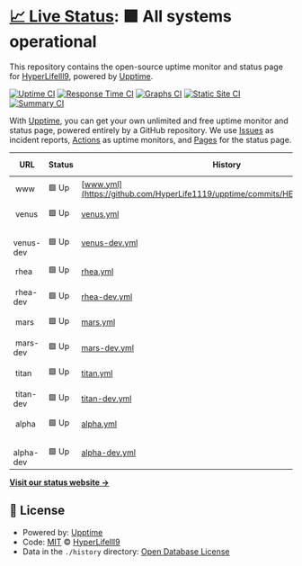 # [📈 Live Status](https://HyperLife1119.github.io/upptime): <!--live status--> **🟩 All systems operational**

This repository contains the open-source uptime monitor and status page for [HyperLifelll9](onch.at), powered by [Upptime](https://github.com/upptime/upptime).

[![Uptime CI](https://github.com/HyperLife1119/upptime/workflows/Uptime%20CI/badge.svg)](https://github.com/HyperLife1119/upptime/actions?query=workflow%3A%22Uptime+CI%22)
[![Response Time CI](https://github.com/HyperLife1119/upptime/workflows/Response%20Time%20CI/badge.svg)](https://github.com/HyperLife1119/upptime/actions?query=workflow%3A%22Response+Time+CI%22)
[![Graphs CI](https://github.com/HyperLife1119/upptime/workflows/Graphs%20CI/badge.svg)](https://github.com/HyperLife1119/upptime/actions?query=workflow%3A%22Graphs+CI%22)
[![Static Site CI](https://github.com/HyperLife1119/upptime/workflows/Static%20Site%20CI/badge.svg)](https://github.com/HyperLife1119/upptime/actions?query=workflow%3A%22Static+Site+CI%22)
[![Summary CI](https://github.com/HyperLife1119/upptime/workflows/Summary%20CI/badge.svg)](https://github.com/HyperLife1119/upptime/actions?query=workflow%3A%22Summary+CI%22)

With [Upptime](https://upptime.js.org), you can get your own unlimited and free uptime monitor and status page, powered entirely by a GitHub repository. We use [Issues](https://github.com/HyperLife1119/upptime/issues) as incident reports, [Actions](https://github.com/HyperLife1119/upptime/actions) as uptime monitors, and [Pages](https://HyperLife1119.github.io/upptime) for the status page.

<!--start: status pages-->
<!-- This summary is generated by Upptime (https://github.com/upptime/upptime) -->
<!-- Do not edit this manually, your changes will be overwritten -->
<!-- prettier-ignore -->
| URL | Status | History | Response Time | Uptime |
| --- | ------ | ------- | ------------- | ------ |
| <img alt="" src="https://favicons.githubusercontent.com/null" height="13"> www | 🟩 Up | [www.yml](https://github.com/HyperLife1119/upptime/commits/HEAD/history/www.yml) | <details><summary><img alt="Response time graph" src="./graphs/www/response-time-week.png" height="20"> 913ms</summary><br><a href="https://HyperLife1119.github.io/upptime/history/www"><img alt="Response time 905" src="https://img.shields.io/endpoint?url=https%3A%2F%2Fraw.githubusercontent.com%2FHyperLife1119%2Fupptime%2FHEAD%2Fapi%2Fwww%2Fresponse-time.json"></a><br><a href="https://HyperLife1119.github.io/upptime/history/www"><img alt="24-hour response time 673" src="https://img.shields.io/endpoint?url=https%3A%2F%2Fraw.githubusercontent.com%2FHyperLife1119%2Fupptime%2FHEAD%2Fapi%2Fwww%2Fresponse-time-day.json"></a><br><a href="https://HyperLife1119.github.io/upptime/history/www"><img alt="7-day response time 913" src="https://img.shields.io/endpoint?url=https%3A%2F%2Fraw.githubusercontent.com%2FHyperLife1119%2Fupptime%2FHEAD%2Fapi%2Fwww%2Fresponse-time-week.json"></a><br><a href="https://HyperLife1119.github.io/upptime/history/www"><img alt="30-day response time 905" src="https://img.shields.io/endpoint?url=https%3A%2F%2Fraw.githubusercontent.com%2FHyperLife1119%2Fupptime%2FHEAD%2Fapi%2Fwww%2Fresponse-time-month.json"></a><br><a href="https://HyperLife1119.github.io/upptime/history/www"><img alt="1-year response time 905" src="https://img.shields.io/endpoint?url=https%3A%2F%2Fraw.githubusercontent.com%2FHyperLife1119%2Fupptime%2FHEAD%2Fapi%2Fwww%2Fresponse-time-year.json"></a></details> | <details><summary><a href="https://HyperLife1119.github.io/upptime/history/www">100.00%</a></summary><a href="https://HyperLife1119.github.io/upptime/history/www"><img alt="All-time uptime 99.88%" src="https://img.shields.io/endpoint?url=https%3A%2F%2Fraw.githubusercontent.com%2FHyperLife1119%2Fupptime%2FHEAD%2Fapi%2Fwww%2Fuptime.json"></a><br><a href="https://HyperLife1119.github.io/upptime/history/www"><img alt="24-hour uptime 100.00%" src="https://img.shields.io/endpoint?url=https%3A%2F%2Fraw.githubusercontent.com%2FHyperLife1119%2Fupptime%2FHEAD%2Fapi%2Fwww%2Fuptime-day.json"></a><br><a href="https://HyperLife1119.github.io/upptime/history/www"><img alt="7-day uptime 100.00%" src="https://img.shields.io/endpoint?url=https%3A%2F%2Fraw.githubusercontent.com%2FHyperLife1119%2Fupptime%2FHEAD%2Fapi%2Fwww%2Fuptime-week.json"></a><br><a href="https://HyperLife1119.github.io/upptime/history/www"><img alt="30-day uptime 99.88%" src="https://img.shields.io/endpoint?url=https%3A%2F%2Fraw.githubusercontent.com%2FHyperLife1119%2Fupptime%2FHEAD%2Fapi%2Fwww%2Fuptime-month.json"></a><br><a href="https://HyperLife1119.github.io/upptime/history/www"><img alt="1-year uptime 99.88%" src="https://img.shields.io/endpoint?url=https%3A%2F%2Fraw.githubusercontent.com%2FHyperLife1119%2Fupptime%2FHEAD%2Fapi%2Fwww%2Fuptime-year.json"></a></details>
| <img alt="" src="https://favicons.githubusercontent.com/null" height="13"> venus | 🟩 Up | [venus.yml](https://github.com/HyperLife1119/upptime/commits/HEAD/history/venus.yml) | <details><summary><img alt="Response time graph" src="./graphs/venus/response-time-week.png" height="20"> 900ms</summary><br><a href="https://HyperLife1119.github.io/upptime/history/venus"><img alt="Response time 965" src="https://img.shields.io/endpoint?url=https%3A%2F%2Fraw.githubusercontent.com%2FHyperLife1119%2Fupptime%2FHEAD%2Fapi%2Fvenus%2Fresponse-time.json"></a><br><a href="https://HyperLife1119.github.io/upptime/history/venus"><img alt="24-hour response time 679" src="https://img.shields.io/endpoint?url=https%3A%2F%2Fraw.githubusercontent.com%2FHyperLife1119%2Fupptime%2FHEAD%2Fapi%2Fvenus%2Fresponse-time-day.json"></a><br><a href="https://HyperLife1119.github.io/upptime/history/venus"><img alt="7-day response time 900" src="https://img.shields.io/endpoint?url=https%3A%2F%2Fraw.githubusercontent.com%2FHyperLife1119%2Fupptime%2FHEAD%2Fapi%2Fvenus%2Fresponse-time-week.json"></a><br><a href="https://HyperLife1119.github.io/upptime/history/venus"><img alt="30-day response time 965" src="https://img.shields.io/endpoint?url=https%3A%2F%2Fraw.githubusercontent.com%2FHyperLife1119%2Fupptime%2FHEAD%2Fapi%2Fvenus%2Fresponse-time-month.json"></a><br><a href="https://HyperLife1119.github.io/upptime/history/venus"><img alt="1-year response time 965" src="https://img.shields.io/endpoint?url=https%3A%2F%2Fraw.githubusercontent.com%2FHyperLife1119%2Fupptime%2FHEAD%2Fapi%2Fvenus%2Fresponse-time-year.json"></a></details> | <details><summary><a href="https://HyperLife1119.github.io/upptime/history/venus">100.00%</a></summary><a href="https://HyperLife1119.github.io/upptime/history/venus"><img alt="All-time uptime 100.00%" src="https://img.shields.io/endpoint?url=https%3A%2F%2Fraw.githubusercontent.com%2FHyperLife1119%2Fupptime%2FHEAD%2Fapi%2Fvenus%2Fuptime.json"></a><br><a href="https://HyperLife1119.github.io/upptime/history/venus"><img alt="24-hour uptime 100.00%" src="https://img.shields.io/endpoint?url=https%3A%2F%2Fraw.githubusercontent.com%2FHyperLife1119%2Fupptime%2FHEAD%2Fapi%2Fvenus%2Fuptime-day.json"></a><br><a href="https://HyperLife1119.github.io/upptime/history/venus"><img alt="7-day uptime 100.00%" src="https://img.shields.io/endpoint?url=https%3A%2F%2Fraw.githubusercontent.com%2FHyperLife1119%2Fupptime%2FHEAD%2Fapi%2Fvenus%2Fuptime-week.json"></a><br><a href="https://HyperLife1119.github.io/upptime/history/venus"><img alt="30-day uptime 100.00%" src="https://img.shields.io/endpoint?url=https%3A%2F%2Fraw.githubusercontent.com%2FHyperLife1119%2Fupptime%2FHEAD%2Fapi%2Fvenus%2Fuptime-month.json"></a><br><a href="https://HyperLife1119.github.io/upptime/history/venus"><img alt="1-year uptime 100.00%" src="https://img.shields.io/endpoint?url=https%3A%2F%2Fraw.githubusercontent.com%2FHyperLife1119%2Fupptime%2FHEAD%2Fapi%2Fvenus%2Fuptime-year.json"></a></details>
| <img alt="" src="https://favicons.githubusercontent.com/null" height="13"> venus-dev | 🟩 Up | [venus-dev.yml](https://github.com/HyperLife1119/upptime/commits/HEAD/history/venus-dev.yml) | <details><summary><img alt="Response time graph" src="./graphs/venus-dev/response-time-week.png" height="20"> 864ms</summary><br><a href="https://HyperLife1119.github.io/upptime/history/venus-dev"><img alt="Response time 928" src="https://img.shields.io/endpoint?url=https%3A%2F%2Fraw.githubusercontent.com%2FHyperLife1119%2Fupptime%2FHEAD%2Fapi%2Fvenus-dev%2Fresponse-time.json"></a><br><a href="https://HyperLife1119.github.io/upptime/history/venus-dev"><img alt="24-hour response time 634" src="https://img.shields.io/endpoint?url=https%3A%2F%2Fraw.githubusercontent.com%2FHyperLife1119%2Fupptime%2FHEAD%2Fapi%2Fvenus-dev%2Fresponse-time-day.json"></a><br><a href="https://HyperLife1119.github.io/upptime/history/venus-dev"><img alt="7-day response time 864" src="https://img.shields.io/endpoint?url=https%3A%2F%2Fraw.githubusercontent.com%2FHyperLife1119%2Fupptime%2FHEAD%2Fapi%2Fvenus-dev%2Fresponse-time-week.json"></a><br><a href="https://HyperLife1119.github.io/upptime/history/venus-dev"><img alt="30-day response time 928" src="https://img.shields.io/endpoint?url=https%3A%2F%2Fraw.githubusercontent.com%2FHyperLife1119%2Fupptime%2FHEAD%2Fapi%2Fvenus-dev%2Fresponse-time-month.json"></a><br><a href="https://HyperLife1119.github.io/upptime/history/venus-dev"><img alt="1-year response time 928" src="https://img.shields.io/endpoint?url=https%3A%2F%2Fraw.githubusercontent.com%2FHyperLife1119%2Fupptime%2FHEAD%2Fapi%2Fvenus-dev%2Fresponse-time-year.json"></a></details> | <details><summary><a href="https://HyperLife1119.github.io/upptime/history/venus-dev">100.00%</a></summary><a href="https://HyperLife1119.github.io/upptime/history/venus-dev"><img alt="All-time uptime 100.00%" src="https://img.shields.io/endpoint?url=https%3A%2F%2Fraw.githubusercontent.com%2FHyperLife1119%2Fupptime%2FHEAD%2Fapi%2Fvenus-dev%2Fuptime.json"></a><br><a href="https://HyperLife1119.github.io/upptime/history/venus-dev"><img alt="24-hour uptime 100.00%" src="https://img.shields.io/endpoint?url=https%3A%2F%2Fraw.githubusercontent.com%2FHyperLife1119%2Fupptime%2FHEAD%2Fapi%2Fvenus-dev%2Fuptime-day.json"></a><br><a href="https://HyperLife1119.github.io/upptime/history/venus-dev"><img alt="7-day uptime 100.00%" src="https://img.shields.io/endpoint?url=https%3A%2F%2Fraw.githubusercontent.com%2FHyperLife1119%2Fupptime%2FHEAD%2Fapi%2Fvenus-dev%2Fuptime-week.json"></a><br><a href="https://HyperLife1119.github.io/upptime/history/venus-dev"><img alt="30-day uptime 100.00%" src="https://img.shields.io/endpoint?url=https%3A%2F%2Fraw.githubusercontent.com%2FHyperLife1119%2Fupptime%2FHEAD%2Fapi%2Fvenus-dev%2Fuptime-month.json"></a><br><a href="https://HyperLife1119.github.io/upptime/history/venus-dev"><img alt="1-year uptime 100.00%" src="https://img.shields.io/endpoint?url=https%3A%2F%2Fraw.githubusercontent.com%2FHyperLife1119%2Fupptime%2FHEAD%2Fapi%2Fvenus-dev%2Fuptime-year.json"></a></details>
| <img alt="" src="https://favicons.githubusercontent.com/null" height="13"> rhea | 🟩 Up | [rhea.yml](https://github.com/HyperLife1119/upptime/commits/HEAD/history/rhea.yml) | <details><summary><img alt="Response time graph" src="./graphs/rhea/response-time-week.png" height="20"> 890ms</summary><br><a href="https://HyperLife1119.github.io/upptime/history/rhea"><img alt="Response time 888" src="https://img.shields.io/endpoint?url=https%3A%2F%2Fraw.githubusercontent.com%2FHyperLife1119%2Fupptime%2FHEAD%2Fapi%2Frhea%2Fresponse-time.json"></a><br><a href="https://HyperLife1119.github.io/upptime/history/rhea"><img alt="24-hour response time 677" src="https://img.shields.io/endpoint?url=https%3A%2F%2Fraw.githubusercontent.com%2FHyperLife1119%2Fupptime%2FHEAD%2Fapi%2Frhea%2Fresponse-time-day.json"></a><br><a href="https://HyperLife1119.github.io/upptime/history/rhea"><img alt="7-day response time 890" src="https://img.shields.io/endpoint?url=https%3A%2F%2Fraw.githubusercontent.com%2FHyperLife1119%2Fupptime%2FHEAD%2Fapi%2Frhea%2Fresponse-time-week.json"></a><br><a href="https://HyperLife1119.github.io/upptime/history/rhea"><img alt="30-day response time 888" src="https://img.shields.io/endpoint?url=https%3A%2F%2Fraw.githubusercontent.com%2FHyperLife1119%2Fupptime%2FHEAD%2Fapi%2Frhea%2Fresponse-time-month.json"></a><br><a href="https://HyperLife1119.github.io/upptime/history/rhea"><img alt="1-year response time 888" src="https://img.shields.io/endpoint?url=https%3A%2F%2Fraw.githubusercontent.com%2FHyperLife1119%2Fupptime%2FHEAD%2Fapi%2Frhea%2Fresponse-time-year.json"></a></details> | <details><summary><a href="https://HyperLife1119.github.io/upptime/history/rhea">100.00%</a></summary><a href="https://HyperLife1119.github.io/upptime/history/rhea"><img alt="All-time uptime 100.00%" src="https://img.shields.io/endpoint?url=https%3A%2F%2Fraw.githubusercontent.com%2FHyperLife1119%2Fupptime%2FHEAD%2Fapi%2Frhea%2Fuptime.json"></a><br><a href="https://HyperLife1119.github.io/upptime/history/rhea"><img alt="24-hour uptime 100.00%" src="https://img.shields.io/endpoint?url=https%3A%2F%2Fraw.githubusercontent.com%2FHyperLife1119%2Fupptime%2FHEAD%2Fapi%2Frhea%2Fuptime-day.json"></a><br><a href="https://HyperLife1119.github.io/upptime/history/rhea"><img alt="7-day uptime 100.00%" src="https://img.shields.io/endpoint?url=https%3A%2F%2Fraw.githubusercontent.com%2FHyperLife1119%2Fupptime%2FHEAD%2Fapi%2Frhea%2Fuptime-week.json"></a><br><a href="https://HyperLife1119.github.io/upptime/history/rhea"><img alt="30-day uptime 100.00%" src="https://img.shields.io/endpoint?url=https%3A%2F%2Fraw.githubusercontent.com%2FHyperLife1119%2Fupptime%2FHEAD%2Fapi%2Frhea%2Fuptime-month.json"></a><br><a href="https://HyperLife1119.github.io/upptime/history/rhea"><img alt="1-year uptime 100.00%" src="https://img.shields.io/endpoint?url=https%3A%2F%2Fraw.githubusercontent.com%2FHyperLife1119%2Fupptime%2FHEAD%2Fapi%2Frhea%2Fuptime-year.json"></a></details>
| <img alt="" src="https://favicons.githubusercontent.com/null" height="13"> rhea-dev | 🟩 Up | [rhea-dev.yml](https://github.com/HyperLife1119/upptime/commits/HEAD/history/rhea-dev.yml) | <details><summary><img alt="Response time graph" src="./graphs/rhea-dev/response-time-week.png" height="20"> 1065ms</summary><br><a href="https://HyperLife1119.github.io/upptime/history/rhea-dev"><img alt="Response time 987" src="https://img.shields.io/endpoint?url=https%3A%2F%2Fraw.githubusercontent.com%2FHyperLife1119%2Fupptime%2FHEAD%2Fapi%2Frhea-dev%2Fresponse-time.json"></a><br><a href="https://HyperLife1119.github.io/upptime/history/rhea-dev"><img alt="24-hour response time 650" src="https://img.shields.io/endpoint?url=https%3A%2F%2Fraw.githubusercontent.com%2FHyperLife1119%2Fupptime%2FHEAD%2Fapi%2Frhea-dev%2Fresponse-time-day.json"></a><br><a href="https://HyperLife1119.github.io/upptime/history/rhea-dev"><img alt="7-day response time 1065" src="https://img.shields.io/endpoint?url=https%3A%2F%2Fraw.githubusercontent.com%2FHyperLife1119%2Fupptime%2FHEAD%2Fapi%2Frhea-dev%2Fresponse-time-week.json"></a><br><a href="https://HyperLife1119.github.io/upptime/history/rhea-dev"><img alt="30-day response time 987" src="https://img.shields.io/endpoint?url=https%3A%2F%2Fraw.githubusercontent.com%2FHyperLife1119%2Fupptime%2FHEAD%2Fapi%2Frhea-dev%2Fresponse-time-month.json"></a><br><a href="https://HyperLife1119.github.io/upptime/history/rhea-dev"><img alt="1-year response time 987" src="https://img.shields.io/endpoint?url=https%3A%2F%2Fraw.githubusercontent.com%2FHyperLife1119%2Fupptime%2FHEAD%2Fapi%2Frhea-dev%2Fresponse-time-year.json"></a></details> | <details><summary><a href="https://HyperLife1119.github.io/upptime/history/rhea-dev">99.83%</a></summary><a href="https://HyperLife1119.github.io/upptime/history/rhea-dev"><img alt="All-time uptime 99.91%" src="https://img.shields.io/endpoint?url=https%3A%2F%2Fraw.githubusercontent.com%2FHyperLife1119%2Fupptime%2FHEAD%2Fapi%2Frhea-dev%2Fuptime.json"></a><br><a href="https://HyperLife1119.github.io/upptime/history/rhea-dev"><img alt="24-hour uptime 100.00%" src="https://img.shields.io/endpoint?url=https%3A%2F%2Fraw.githubusercontent.com%2FHyperLife1119%2Fupptime%2FHEAD%2Fapi%2Frhea-dev%2Fuptime-day.json"></a><br><a href="https://HyperLife1119.github.io/upptime/history/rhea-dev"><img alt="7-day uptime 99.83%" src="https://img.shields.io/endpoint?url=https%3A%2F%2Fraw.githubusercontent.com%2FHyperLife1119%2Fupptime%2FHEAD%2Fapi%2Frhea-dev%2Fuptime-week.json"></a><br><a href="https://HyperLife1119.github.io/upptime/history/rhea-dev"><img alt="30-day uptime 99.91%" src="https://img.shields.io/endpoint?url=https%3A%2F%2Fraw.githubusercontent.com%2FHyperLife1119%2Fupptime%2FHEAD%2Fapi%2Frhea-dev%2Fuptime-month.json"></a><br><a href="https://HyperLife1119.github.io/upptime/history/rhea-dev"><img alt="1-year uptime 99.91%" src="https://img.shields.io/endpoint?url=https%3A%2F%2Fraw.githubusercontent.com%2FHyperLife1119%2Fupptime%2FHEAD%2Fapi%2Frhea-dev%2Fuptime-year.json"></a></details>
| <img alt="" src="https://favicons.githubusercontent.com/null" height="13"> mars | 🟩 Up | [mars.yml](https://github.com/HyperLife1119/upptime/commits/HEAD/history/mars.yml) | <details><summary><img alt="Response time graph" src="./graphs/mars/response-time-week.png" height="20"> 887ms</summary><br><a href="https://HyperLife1119.github.io/upptime/history/mars"><img alt="Response time 879" src="https://img.shields.io/endpoint?url=https%3A%2F%2Fraw.githubusercontent.com%2FHyperLife1119%2Fupptime%2FHEAD%2Fapi%2Fmars%2Fresponse-time.json"></a><br><a href="https://HyperLife1119.github.io/upptime/history/mars"><img alt="24-hour response time 674" src="https://img.shields.io/endpoint?url=https%3A%2F%2Fraw.githubusercontent.com%2FHyperLife1119%2Fupptime%2FHEAD%2Fapi%2Fmars%2Fresponse-time-day.json"></a><br><a href="https://HyperLife1119.github.io/upptime/history/mars"><img alt="7-day response time 887" src="https://img.shields.io/endpoint?url=https%3A%2F%2Fraw.githubusercontent.com%2FHyperLife1119%2Fupptime%2FHEAD%2Fapi%2Fmars%2Fresponse-time-week.json"></a><br><a href="https://HyperLife1119.github.io/upptime/history/mars"><img alt="30-day response time 879" src="https://img.shields.io/endpoint?url=https%3A%2F%2Fraw.githubusercontent.com%2FHyperLife1119%2Fupptime%2FHEAD%2Fapi%2Fmars%2Fresponse-time-month.json"></a><br><a href="https://HyperLife1119.github.io/upptime/history/mars"><img alt="1-year response time 879" src="https://img.shields.io/endpoint?url=https%3A%2F%2Fraw.githubusercontent.com%2FHyperLife1119%2Fupptime%2FHEAD%2Fapi%2Fmars%2Fresponse-time-year.json"></a></details> | <details><summary><a href="https://HyperLife1119.github.io/upptime/history/mars">100.00%</a></summary><a href="https://HyperLife1119.github.io/upptime/history/mars"><img alt="All-time uptime 100.00%" src="https://img.shields.io/endpoint?url=https%3A%2F%2Fraw.githubusercontent.com%2FHyperLife1119%2Fupptime%2FHEAD%2Fapi%2Fmars%2Fuptime.json"></a><br><a href="https://HyperLife1119.github.io/upptime/history/mars"><img alt="24-hour uptime 100.00%" src="https://img.shields.io/endpoint?url=https%3A%2F%2Fraw.githubusercontent.com%2FHyperLife1119%2Fupptime%2FHEAD%2Fapi%2Fmars%2Fuptime-day.json"></a><br><a href="https://HyperLife1119.github.io/upptime/history/mars"><img alt="7-day uptime 100.00%" src="https://img.shields.io/endpoint?url=https%3A%2F%2Fraw.githubusercontent.com%2FHyperLife1119%2Fupptime%2FHEAD%2Fapi%2Fmars%2Fuptime-week.json"></a><br><a href="https://HyperLife1119.github.io/upptime/history/mars"><img alt="30-day uptime 100.00%" src="https://img.shields.io/endpoint?url=https%3A%2F%2Fraw.githubusercontent.com%2FHyperLife1119%2Fupptime%2FHEAD%2Fapi%2Fmars%2Fuptime-month.json"></a><br><a href="https://HyperLife1119.github.io/upptime/history/mars"><img alt="1-year uptime 100.00%" src="https://img.shields.io/endpoint?url=https%3A%2F%2Fraw.githubusercontent.com%2FHyperLife1119%2Fupptime%2FHEAD%2Fapi%2Fmars%2Fuptime-year.json"></a></details>
| <img alt="" src="https://favicons.githubusercontent.com/null" height="13"> mars-dev | 🟩 Up | [mars-dev.yml](https://github.com/HyperLife1119/upptime/commits/HEAD/history/mars-dev.yml) | <details><summary><img alt="Response time graph" src="./graphs/mars-dev/response-time-week.png" height="20"> 875ms</summary><br><a href="https://HyperLife1119.github.io/upptime/history/mars-dev"><img alt="Response time 892" src="https://img.shields.io/endpoint?url=https%3A%2F%2Fraw.githubusercontent.com%2FHyperLife1119%2Fupptime%2FHEAD%2Fapi%2Fmars-dev%2Fresponse-time.json"></a><br><a href="https://HyperLife1119.github.io/upptime/history/mars-dev"><img alt="24-hour response time 628" src="https://img.shields.io/endpoint?url=https%3A%2F%2Fraw.githubusercontent.com%2FHyperLife1119%2Fupptime%2FHEAD%2Fapi%2Fmars-dev%2Fresponse-time-day.json"></a><br><a href="https://HyperLife1119.github.io/upptime/history/mars-dev"><img alt="7-day response time 875" src="https://img.shields.io/endpoint?url=https%3A%2F%2Fraw.githubusercontent.com%2FHyperLife1119%2Fupptime%2FHEAD%2Fapi%2Fmars-dev%2Fresponse-time-week.json"></a><br><a href="https://HyperLife1119.github.io/upptime/history/mars-dev"><img alt="30-day response time 892" src="https://img.shields.io/endpoint?url=https%3A%2F%2Fraw.githubusercontent.com%2FHyperLife1119%2Fupptime%2FHEAD%2Fapi%2Fmars-dev%2Fresponse-time-month.json"></a><br><a href="https://HyperLife1119.github.io/upptime/history/mars-dev"><img alt="1-year response time 892" src="https://img.shields.io/endpoint?url=https%3A%2F%2Fraw.githubusercontent.com%2FHyperLife1119%2Fupptime%2FHEAD%2Fapi%2Fmars-dev%2Fresponse-time-year.json"></a></details> | <details><summary><a href="https://HyperLife1119.github.io/upptime/history/mars-dev">100.00%</a></summary><a href="https://HyperLife1119.github.io/upptime/history/mars-dev"><img alt="All-time uptime 100.00%" src="https://img.shields.io/endpoint?url=https%3A%2F%2Fraw.githubusercontent.com%2FHyperLife1119%2Fupptime%2FHEAD%2Fapi%2Fmars-dev%2Fuptime.json"></a><br><a href="https://HyperLife1119.github.io/upptime/history/mars-dev"><img alt="24-hour uptime 100.00%" src="https://img.shields.io/endpoint?url=https%3A%2F%2Fraw.githubusercontent.com%2FHyperLife1119%2Fupptime%2FHEAD%2Fapi%2Fmars-dev%2Fuptime-day.json"></a><br><a href="https://HyperLife1119.github.io/upptime/history/mars-dev"><img alt="7-day uptime 100.00%" src="https://img.shields.io/endpoint?url=https%3A%2F%2Fraw.githubusercontent.com%2FHyperLife1119%2Fupptime%2FHEAD%2Fapi%2Fmars-dev%2Fuptime-week.json"></a><br><a href="https://HyperLife1119.github.io/upptime/history/mars-dev"><img alt="30-day uptime 100.00%" src="https://img.shields.io/endpoint?url=https%3A%2F%2Fraw.githubusercontent.com%2FHyperLife1119%2Fupptime%2FHEAD%2Fapi%2Fmars-dev%2Fuptime-month.json"></a><br><a href="https://HyperLife1119.github.io/upptime/history/mars-dev"><img alt="1-year uptime 100.00%" src="https://img.shields.io/endpoint?url=https%3A%2F%2Fraw.githubusercontent.com%2FHyperLife1119%2Fupptime%2FHEAD%2Fapi%2Fmars-dev%2Fuptime-year.json"></a></details>
| <img alt="" src="https://favicons.githubusercontent.com/null" height="13"> titan | 🟩 Up | [titan.yml](https://github.com/HyperLife1119/upptime/commits/HEAD/history/titan.yml) | <details><summary><img alt="Response time graph" src="./graphs/titan/response-time-week.png" height="20"> 863ms</summary><br><a href="https://HyperLife1119.github.io/upptime/history/titan"><img alt="Response time 872" src="https://img.shields.io/endpoint?url=https%3A%2F%2Fraw.githubusercontent.com%2FHyperLife1119%2Fupptime%2FHEAD%2Fapi%2Ftitan%2Fresponse-time.json"></a><br><a href="https://HyperLife1119.github.io/upptime/history/titan"><img alt="24-hour response time 624" src="https://img.shields.io/endpoint?url=https%3A%2F%2Fraw.githubusercontent.com%2FHyperLife1119%2Fupptime%2FHEAD%2Fapi%2Ftitan%2Fresponse-time-day.json"></a><br><a href="https://HyperLife1119.github.io/upptime/history/titan"><img alt="7-day response time 863" src="https://img.shields.io/endpoint?url=https%3A%2F%2Fraw.githubusercontent.com%2FHyperLife1119%2Fupptime%2FHEAD%2Fapi%2Ftitan%2Fresponse-time-week.json"></a><br><a href="https://HyperLife1119.github.io/upptime/history/titan"><img alt="30-day response time 872" src="https://img.shields.io/endpoint?url=https%3A%2F%2Fraw.githubusercontent.com%2FHyperLife1119%2Fupptime%2FHEAD%2Fapi%2Ftitan%2Fresponse-time-month.json"></a><br><a href="https://HyperLife1119.github.io/upptime/history/titan"><img alt="1-year response time 872" src="https://img.shields.io/endpoint?url=https%3A%2F%2Fraw.githubusercontent.com%2FHyperLife1119%2Fupptime%2FHEAD%2Fapi%2Ftitan%2Fresponse-time-year.json"></a></details> | <details><summary><a href="https://HyperLife1119.github.io/upptime/history/titan">100.00%</a></summary><a href="https://HyperLife1119.github.io/upptime/history/titan"><img alt="All-time uptime 100.00%" src="https://img.shields.io/endpoint?url=https%3A%2F%2Fraw.githubusercontent.com%2FHyperLife1119%2Fupptime%2FHEAD%2Fapi%2Ftitan%2Fuptime.json"></a><br><a href="https://HyperLife1119.github.io/upptime/history/titan"><img alt="24-hour uptime 100.00%" src="https://img.shields.io/endpoint?url=https%3A%2F%2Fraw.githubusercontent.com%2FHyperLife1119%2Fupptime%2FHEAD%2Fapi%2Ftitan%2Fuptime-day.json"></a><br><a href="https://HyperLife1119.github.io/upptime/history/titan"><img alt="7-day uptime 100.00%" src="https://img.shields.io/endpoint?url=https%3A%2F%2Fraw.githubusercontent.com%2FHyperLife1119%2Fupptime%2FHEAD%2Fapi%2Ftitan%2Fuptime-week.json"></a><br><a href="https://HyperLife1119.github.io/upptime/history/titan"><img alt="30-day uptime 100.00%" src="https://img.shields.io/endpoint?url=https%3A%2F%2Fraw.githubusercontent.com%2FHyperLife1119%2Fupptime%2FHEAD%2Fapi%2Ftitan%2Fuptime-month.json"></a><br><a href="https://HyperLife1119.github.io/upptime/history/titan"><img alt="1-year uptime 100.00%" src="https://img.shields.io/endpoint?url=https%3A%2F%2Fraw.githubusercontent.com%2FHyperLife1119%2Fupptime%2FHEAD%2Fapi%2Ftitan%2Fuptime-year.json"></a></details>
| <img alt="" src="https://favicons.githubusercontent.com/null" height="13"> titan-dev | 🟩 Up | [titan-dev.yml](https://github.com/HyperLife1119/upptime/commits/HEAD/history/titan-dev.yml) | <details><summary><img alt="Response time graph" src="./graphs/titan-dev/response-time-week.png" height="20"> 854ms</summary><br><a href="https://HyperLife1119.github.io/upptime/history/titan-dev"><img alt="Response time 870" src="https://img.shields.io/endpoint?url=https%3A%2F%2Fraw.githubusercontent.com%2FHyperLife1119%2Fupptime%2FHEAD%2Fapi%2Ftitan-dev%2Fresponse-time.json"></a><br><a href="https://HyperLife1119.github.io/upptime/history/titan-dev"><img alt="24-hour response time 623" src="https://img.shields.io/endpoint?url=https%3A%2F%2Fraw.githubusercontent.com%2FHyperLife1119%2Fupptime%2FHEAD%2Fapi%2Ftitan-dev%2Fresponse-time-day.json"></a><br><a href="https://HyperLife1119.github.io/upptime/history/titan-dev"><img alt="7-day response time 854" src="https://img.shields.io/endpoint?url=https%3A%2F%2Fraw.githubusercontent.com%2FHyperLife1119%2Fupptime%2FHEAD%2Fapi%2Ftitan-dev%2Fresponse-time-week.json"></a><br><a href="https://HyperLife1119.github.io/upptime/history/titan-dev"><img alt="30-day response time 870" src="https://img.shields.io/endpoint?url=https%3A%2F%2Fraw.githubusercontent.com%2FHyperLife1119%2Fupptime%2FHEAD%2Fapi%2Ftitan-dev%2Fresponse-time-month.json"></a><br><a href="https://HyperLife1119.github.io/upptime/history/titan-dev"><img alt="1-year response time 870" src="https://img.shields.io/endpoint?url=https%3A%2F%2Fraw.githubusercontent.com%2FHyperLife1119%2Fupptime%2FHEAD%2Fapi%2Ftitan-dev%2Fresponse-time-year.json"></a></details> | <details><summary><a href="https://HyperLife1119.github.io/upptime/history/titan-dev">100.00%</a></summary><a href="https://HyperLife1119.github.io/upptime/history/titan-dev"><img alt="All-time uptime 100.00%" src="https://img.shields.io/endpoint?url=https%3A%2F%2Fraw.githubusercontent.com%2FHyperLife1119%2Fupptime%2FHEAD%2Fapi%2Ftitan-dev%2Fuptime.json"></a><br><a href="https://HyperLife1119.github.io/upptime/history/titan-dev"><img alt="24-hour uptime 100.00%" src="https://img.shields.io/endpoint?url=https%3A%2F%2Fraw.githubusercontent.com%2FHyperLife1119%2Fupptime%2FHEAD%2Fapi%2Ftitan-dev%2Fuptime-day.json"></a><br><a href="https://HyperLife1119.github.io/upptime/history/titan-dev"><img alt="7-day uptime 100.00%" src="https://img.shields.io/endpoint?url=https%3A%2F%2Fraw.githubusercontent.com%2FHyperLife1119%2Fupptime%2FHEAD%2Fapi%2Ftitan-dev%2Fuptime-week.json"></a><br><a href="https://HyperLife1119.github.io/upptime/history/titan-dev"><img alt="30-day uptime 100.00%" src="https://img.shields.io/endpoint?url=https%3A%2F%2Fraw.githubusercontent.com%2FHyperLife1119%2Fupptime%2FHEAD%2Fapi%2Ftitan-dev%2Fuptime-month.json"></a><br><a href="https://HyperLife1119.github.io/upptime/history/titan-dev"><img alt="1-year uptime 100.00%" src="https://img.shields.io/endpoint?url=https%3A%2F%2Fraw.githubusercontent.com%2FHyperLife1119%2Fupptime%2FHEAD%2Fapi%2Ftitan-dev%2Fuptime-year.json"></a></details>
| <img alt="" src="https://favicons.githubusercontent.com/null" height="13"> alpha | 🟩 Up | [alpha.yml](https://github.com/HyperLife1119/upptime/commits/HEAD/history/alpha.yml) | <details><summary><img alt="Response time graph" src="./graphs/alpha/response-time-week.png" height="20"> 1023ms</summary><br><a href="https://HyperLife1119.github.io/upptime/history/alpha"><img alt="Response time 941" src="https://img.shields.io/endpoint?url=https%3A%2F%2Fraw.githubusercontent.com%2FHyperLife1119%2Fupptime%2FHEAD%2Fapi%2Falpha%2Fresponse-time.json"></a><br><a href="https://HyperLife1119.github.io/upptime/history/alpha"><img alt="24-hour response time 626" src="https://img.shields.io/endpoint?url=https%3A%2F%2Fraw.githubusercontent.com%2FHyperLife1119%2Fupptime%2FHEAD%2Fapi%2Falpha%2Fresponse-time-day.json"></a><br><a href="https://HyperLife1119.github.io/upptime/history/alpha"><img alt="7-day response time 1023" src="https://img.shields.io/endpoint?url=https%3A%2F%2Fraw.githubusercontent.com%2FHyperLife1119%2Fupptime%2FHEAD%2Fapi%2Falpha%2Fresponse-time-week.json"></a><br><a href="https://HyperLife1119.github.io/upptime/history/alpha"><img alt="30-day response time 941" src="https://img.shields.io/endpoint?url=https%3A%2F%2Fraw.githubusercontent.com%2FHyperLife1119%2Fupptime%2FHEAD%2Fapi%2Falpha%2Fresponse-time-month.json"></a><br><a href="https://HyperLife1119.github.io/upptime/history/alpha"><img alt="1-year response time 941" src="https://img.shields.io/endpoint?url=https%3A%2F%2Fraw.githubusercontent.com%2FHyperLife1119%2Fupptime%2FHEAD%2Fapi%2Falpha%2Fresponse-time-year.json"></a></details> | <details><summary><a href="https://HyperLife1119.github.io/upptime/history/alpha">100.00%</a></summary><a href="https://HyperLife1119.github.io/upptime/history/alpha"><img alt="All-time uptime 100.00%" src="https://img.shields.io/endpoint?url=https%3A%2F%2Fraw.githubusercontent.com%2FHyperLife1119%2Fupptime%2FHEAD%2Fapi%2Falpha%2Fuptime.json"></a><br><a href="https://HyperLife1119.github.io/upptime/history/alpha"><img alt="24-hour uptime 100.00%" src="https://img.shields.io/endpoint?url=https%3A%2F%2Fraw.githubusercontent.com%2FHyperLife1119%2Fupptime%2FHEAD%2Fapi%2Falpha%2Fuptime-day.json"></a><br><a href="https://HyperLife1119.github.io/upptime/history/alpha"><img alt="7-day uptime 100.00%" src="https://img.shields.io/endpoint?url=https%3A%2F%2Fraw.githubusercontent.com%2FHyperLife1119%2Fupptime%2FHEAD%2Fapi%2Falpha%2Fuptime-week.json"></a><br><a href="https://HyperLife1119.github.io/upptime/history/alpha"><img alt="30-day uptime 100.00%" src="https://img.shields.io/endpoint?url=https%3A%2F%2Fraw.githubusercontent.com%2FHyperLife1119%2Fupptime%2FHEAD%2Fapi%2Falpha%2Fuptime-month.json"></a><br><a href="https://HyperLife1119.github.io/upptime/history/alpha"><img alt="1-year uptime 100.00%" src="https://img.shields.io/endpoint?url=https%3A%2F%2Fraw.githubusercontent.com%2FHyperLife1119%2Fupptime%2FHEAD%2Fapi%2Falpha%2Fuptime-year.json"></a></details>
| <img alt="" src="https://favicons.githubusercontent.com/null" height="13"> alpha-dev | 🟩 Up | [alpha-dev.yml](https://github.com/HyperLife1119/upptime/commits/HEAD/history/alpha-dev.yml) | <details><summary><img alt="Response time graph" src="./graphs/alpha-dev/response-time-week.png" height="20"> 874ms</summary><br><a href="https://HyperLife1119.github.io/upptime/history/alpha-dev"><img alt="Response time 867" src="https://img.shields.io/endpoint?url=https%3A%2F%2Fraw.githubusercontent.com%2FHyperLife1119%2Fupptime%2FHEAD%2Fapi%2Falpha-dev%2Fresponse-time.json"></a><br><a href="https://HyperLife1119.github.io/upptime/history/alpha-dev"><img alt="24-hour response time 630" src="https://img.shields.io/endpoint?url=https%3A%2F%2Fraw.githubusercontent.com%2FHyperLife1119%2Fupptime%2FHEAD%2Fapi%2Falpha-dev%2Fresponse-time-day.json"></a><br><a href="https://HyperLife1119.github.io/upptime/history/alpha-dev"><img alt="7-day response time 874" src="https://img.shields.io/endpoint?url=https%3A%2F%2Fraw.githubusercontent.com%2FHyperLife1119%2Fupptime%2FHEAD%2Fapi%2Falpha-dev%2Fresponse-time-week.json"></a><br><a href="https://HyperLife1119.github.io/upptime/history/alpha-dev"><img alt="30-day response time 867" src="https://img.shields.io/endpoint?url=https%3A%2F%2Fraw.githubusercontent.com%2FHyperLife1119%2Fupptime%2FHEAD%2Fapi%2Falpha-dev%2Fresponse-time-month.json"></a><br><a href="https://HyperLife1119.github.io/upptime/history/alpha-dev"><img alt="1-year response time 867" src="https://img.shields.io/endpoint?url=https%3A%2F%2Fraw.githubusercontent.com%2FHyperLife1119%2Fupptime%2FHEAD%2Fapi%2Falpha-dev%2Fresponse-time-year.json"></a></details> | <details><summary><a href="https://HyperLife1119.github.io/upptime/history/alpha-dev">100.00%</a></summary><a href="https://HyperLife1119.github.io/upptime/history/alpha-dev"><img alt="All-time uptime 100.00%" src="https://img.shields.io/endpoint?url=https%3A%2F%2Fraw.githubusercontent.com%2FHyperLife1119%2Fupptime%2FHEAD%2Fapi%2Falpha-dev%2Fuptime.json"></a><br><a href="https://HyperLife1119.github.io/upptime/history/alpha-dev"><img alt="24-hour uptime 100.00%" src="https://img.shields.io/endpoint?url=https%3A%2F%2Fraw.githubusercontent.com%2FHyperLife1119%2Fupptime%2FHEAD%2Fapi%2Falpha-dev%2Fuptime-day.json"></a><br><a href="https://HyperLife1119.github.io/upptime/history/alpha-dev"><img alt="7-day uptime 100.00%" src="https://img.shields.io/endpoint?url=https%3A%2F%2Fraw.githubusercontent.com%2FHyperLife1119%2Fupptime%2FHEAD%2Fapi%2Falpha-dev%2Fuptime-week.json"></a><br><a href="https://HyperLife1119.github.io/upptime/history/alpha-dev"><img alt="30-day uptime 100.00%" src="https://img.shields.io/endpoint?url=https%3A%2F%2Fraw.githubusercontent.com%2FHyperLife1119%2Fupptime%2FHEAD%2Fapi%2Falpha-dev%2Fuptime-month.json"></a><br><a href="https://HyperLife1119.github.io/upptime/history/alpha-dev"><img alt="1-year uptime 100.00%" src="https://img.shields.io/endpoint?url=https%3A%2F%2Fraw.githubusercontent.com%2FHyperLife1119%2Fupptime%2FHEAD%2Fapi%2Falpha-dev%2Fuptime-year.json"></a></details>

<!--end: status pages-->

[**Visit our status website →**](https://HyperLife1119.github.io/upptime)

## 📄 License

- Powered by: [Upptime](https://github.com/upptime/upptime)
- Code: [MIT](./LICENSE) © [HyperLifelll9](onch.at)
- Data in the `./history` directory: [Open Database License](https://opendatacommons.org/licenses/odbl/1-0/)
